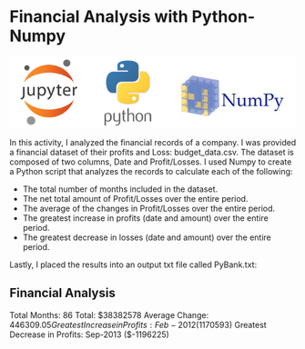 # Financial Analysis with Python-Numpy
![](Images/Jup-py-num.png)

In this activity, I analyzed the financial records of a company. I was provided a financial dataset of their profits and Loss: budget_data.csv. The dataset is composed of two columns, Date and Profit/Losses. I used Numpy to create a Python script that analyzes the records to calculate each of the following:

* The total number of months included in the dataset.
* The net total amount of Profit/Losses over the entire period.
* The average of the changes in Profit/Losses over the entire period.
* The greatest increase in profits (date and amount) over the entire period.
* The greatest decrease in losses (date and amount) over the entire period.

Lastly, I placed the results into an output txt file called PyBank.txt:

Financial Analysis
----------------------------
Total Months: 86
Total: $38382578
Average Change: $446309.05
Greatest Increase in Profits: Feb-2012 ($1170593)
Greatest Decrease in Profits: Sep-2013 ($-1196225)
